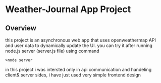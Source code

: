 # Weather-Journal App Project

## Overview
this project is an asynchronous web app that uses openweathermap API and user data to dynamically update the UI. 
you can try it after running node.js server (server.js file) using command 
```
>node server 
```

in this project i was intersted only in api communication and handeling client& server sides, i have just used very simple frontend design
